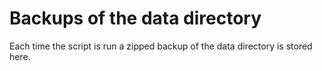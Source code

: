 # Backups of the data directory

Each time the script is run a zipped backup of the data directory is stored here.